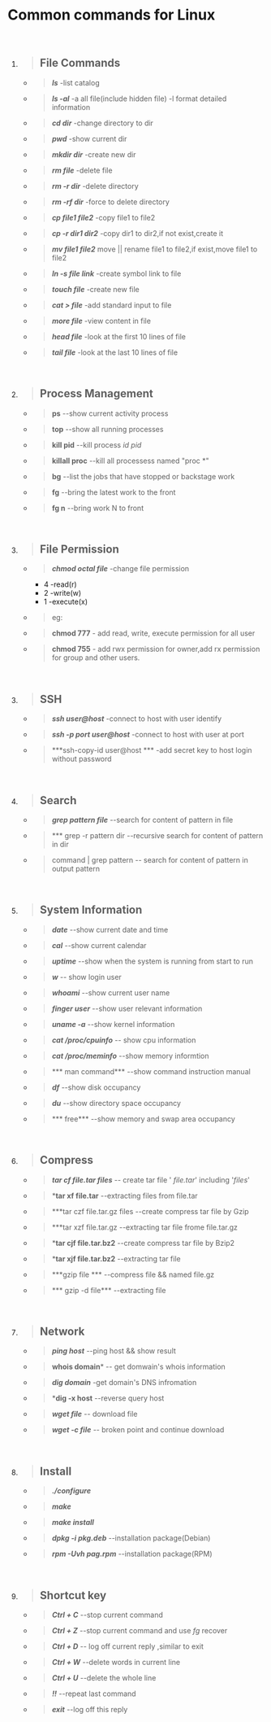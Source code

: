 

# **Common commands for Linux**
<br>

1. >  ## File Commands
	+ >    ***ls*** 				    -list catalog
	+ >    ***ls -al***				 -a all file(include hidden file) -l format detailed information
    + >    ***cd dir***				 -change directory to dir 
    + >    ***pwd*** 				   -show current dir
	+ >    ***mkdir dir***			  -create new dir
	+ >    ***rm file***				-delete file
	+ >    ***rm -r dir***			  -delete directory
	+ >    ***rm -rf dir***			 -force to delete directory
	+ >    ***cp file1 file2*** 		-copy file1 to file2
	+ >    ***cp -r dir1 dir2*** 	   -copy dir1 to dir2,if not exist,create it
	+ >    ***mv file1 file2*** 		 move || rename file1 to file2,if exist,move file1 to file2
	+ >    ***ln -s file link***         -create symbol link to file
	+ >    ***touch file***			   -create new file
	+ >    ***cat > file*** 					-add standard input to file
	+ >    ***more file***				-view content in file
	+ >    ***head file***				-look at the first 10 lines of file
	+ >    ***tail file***				-look at the last 10 lines of file

<br>

2. > ## Process Management
	- > **ps**            --show current activity process
	+ > **top**  --show all running processes
	- > **kill pid**  --kill process *id pid*
	- > **killall proc** --kill all processess named "proc \*"
	- > **bg**      --list the jobs that have stopped or backstage work
	- > **fg**  --bring the latest work to the front
	- > **fg n** --bring work N to front


<br>

3. > ## File Permission
	- > ***chmod octal file***     -change file permission
		+ 4 -read(r)
		+ 2 -write(w)
		+ 1 -execute(x)
	- > eg:
	
	- > **chmod 777** - add read, write, execute permission for all user
	
	- > **chmod 755** - add rwx permission for owner,add rx permission for group and other users.

<br>

3. > ## SSH
	- > ***ssh user@host***   -connect to host with user identify
	- > ***ssh -p port user@host*** -connect to host with user at port
	- > ***ssh-copy-id user@host *** -add secret key to host login without password

<br>

4. >## Search
	- > ***grep pattern file***  --search for content of pattern in file
	- > *** grep -r pattern dir  --recursive search for content of pattern in dir
	- > command | grep pattern  -- search for content of pattern in output pattern

<br>

5. > ## System Information
	- > ***date***   --show current date and time
	- > ***cal***   --show current calendar
	- > ***uptime***  --show when the system is running from start to run 
	- > ***w***		-- show login user
	- > ***whoami*** --show current user name
	- > ***finger user*** --show user relevant information
	- > ***uname -a***  --show kernel information
	- >***cat /proc/cpuinfo***   -- show cpu information
	- > ***cat /proc/meminfo*** --show memory informtion
	- > *** man command***  --show command instruction manual
	- > ***df*** --show disk occupancy
	- > ***du*** --show directory space occupancy
	- > *** free*** --show memory and swap area occupancy

<br>

6. > ## Compress
	- > ***tar cf file.tar files*** -- create tar file ' *file.tar*' including '*files*'
	- > ***tar xf file.tar** --extracting files from file.tar
	- > ***tar czf file.tar.gz files --create compress tar file by Gzip
	- > ***tar xzf file.tar.gz --extracting tar file frome file.tar.gz
	- > ***tar cjf file.tar.bz2** --create compress tar file by Bzip2
	- > ***tar xjf file.tar.bz2**  --extracting tar file 
	- > ***gzip file *** --compress file && named file.gz
	- > *** gzip -d file*** --extracting file
<br>


7. > ## Network
	- > ***ping host*** --ping host && show result
	- > **whois domain*** -- get domwain's whois information
	- > ***dig domain*** -get domain's DNS infromation
	- > ***dig -x host** --reverse query host
	- > ***wget file*** -- download file
	- > ***wget -c file*** -- broken point and continue download

<br>

8. > ## Install
   - > ***./configure***
   - > ***make***
   - > ***make install***
   - >***dpkg -i pkg.deb***  --installation package(Debian)
   - > ***rpm -Uvh pag.rpm*** --installation package(RPM)

<br>

9. > ## Shortcut key
	- > ***Ctrl + C*** --stop current command
	- > ***Ctrl + Z*** --stop current command and use *fg* recover
	- > ***Ctrl + D*** -- log off current reply ,similar to exit
	- > ***Ctrl + W*** --delete words in current line
	- > ***Ctrl + U*** --delete the whole line
	- > ***!!*** --repeat last command
	- > ***exit*** --log off this reply

